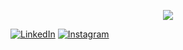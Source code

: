 <p align="center">
  <img src="https://sdk.bitmoji.com/me/sticker/GL5QdXFJQ93~w~kDGun5oCATyVeig0bGqzyNqTVZDdeG0plxrmP3~Q/20079939.png?p=dD1wO3Y9cG9wdWxhcjtsPXB0X1BU.v1&size=thumbnail width="50">
</p>

[![LinkedIn](https://img.shields.io/badge/LinkedIn-000?style=for-the-badge&logo=linkedin&logoColor=30A3DC)](https://docs.github.com/)
[![Instagram](https://img.shields.io/badge/Instagram-000?style=for-the-badge&logo=instagram&logoColor=E94D5F)](https://git-scm.com/doc)
</p>


<!---
ingrlopes/ingrlopes is a ✨ special ✨ repository because its `README.md` (this file) appears on your GitHub profile.
You can click the Preview link to take a look at your changes.
--->
